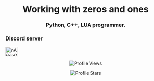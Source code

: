 <br />
<div align="center">
  <a href="https://github.com/astrapy/README.md/edit/main/README.md">
  </a>


<h1 align="center">Working with zeros and ones</h1>
<h3 align="center">Python, C++, LUA programmer.</h3>

<h3 align="left">Discord server</h3>
<p align="left">
<a href="https://discord.gg/JzNtuekQP9" target="blank"><img align="center" src="https://raw.githubusercontent.com/rahuldkjain/github-profile-readme-generator/master/src/images/icons/Social/discord.svg" alt="nA6cpGmejn" height="30" width="40" /></a>
</p>

<p align="center">
  <img src="https://api.visitorbadge.io/api/VisitorHit?user=astrapy&countColorcountColor&countColor=%23FF0000&label=Watchers:" alt="Profile Views">
</p>
<p align="center">
  <img src="https://img.shields.io/github/stars/astrapy?color=FF0000&style=for-the-badge&logo=github&label=Stars:" alt="Profile Stars">
</p>
